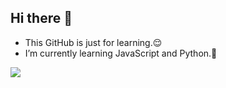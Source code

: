 ## Hi there 👋

<!--
**Aspcat12/Aspcat12** is a ✨ _special_ ✨ repository because its `README.md` (this file) appears on your GitHub profile.

Here are some ideas to get you started:

- 🔭 I’m currently working on ...
- 🌱 I’m currently learning ...
- 👯 I’m looking to collaborate on ...
- 🤔 I’m looking for help with ...
- 💬 Ask me about ...
- 📫 How to reach me: ...
- 😄 Pronouns: ...
- ⚡ Fun fact: ...
-->
- This GitHub is just for learning.😌
- I’m currently learning JavaScript and Python.🌱
<img src="https://github-readme-stats.vercel.app/api/top-langs/?username=Aspcat12&layout=compact">
